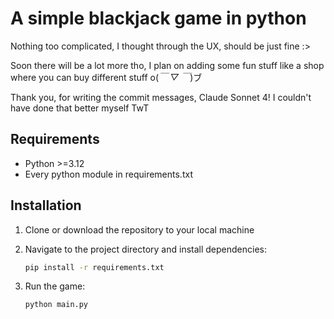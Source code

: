 # A simple blackjack game in python

Nothing too complicated, I thought through the UX, should be just fine :>

Soon there will be a lot more tho, I plan on adding some fun stuff like a shop where you can buy different stuff o(_￣ ▽ ￣_)ブ

Thank you, for writing the commit messages, Claude Sonnet 4! I couldn't have done that better myself TwT

## Requirements

- Python >=3.12
- Every python module in requirements.txt

## Installation

1. Clone or download the repository to your local machine

2. Navigate to the project directory and install dependencies:

   ```bash
   pip install -r requirements.txt
   ```

3. Run the game:

   ```bash
   python main.py
   ```
